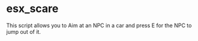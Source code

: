 # esx_scare

This script allows you to Aim at an NPC in a car and press E for the NPC to jump out of it.
